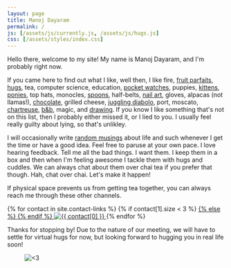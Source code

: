 ```yaml
---
layout: page
title: Manoj Dayaram
permalink: /
js: [/assets/js/currently.js, /assets/js/hugs.js]
css: [/assets/styles/index.css]
---
```


Hello there, welcome to my site!  My name is Manoj Dayaram, and I'm probably
<span id="currently-doing"></span>
right now.

If you came here to find out what I like, well then, I like fire,
[fruit parfaits](http://instagram.com/p/Tdz9s5G4OU/),
[hugs](/everybodyhurts), tea, computer science,
education, [pocket watches](http://www.iwcpocketwatch.com/),
puppies, [kittens](http://www.lolcats.com),
[ponies](http://mlp.wikia.com),
top hats, monocles,
[spoons](https://medium.com/@noj/the-ultimate-eating-utensil-33831153972f),
half-belts, [nail art](https://www.youtube.com/watch?v=DaYfonm51Lo),
gloves, alpacas (not llamas!), [chocolate](http://www.dandelionchocolate.com/),
grilled cheese, [juggling diabolo](/assets/images/manoj_diabolo.gif),
port, moscato,
[chartreuse](http://www.chartreuse.fr/green-chartreuse;fiche;3;uk.html),
[b&amp;b](http://www.bandbliqueur.com/), magic, and
[drawing](/blog/#sketches).  If you know I like
something that's not on this list, then I probably either missed
it, or I lied to you.  I usually feel really guilty about lying, so that's
unlikley.

I will occasionally write [random musings](/blog) about life
and such whenever I get the time or have a good idea.  Feel free to paruse
at your own pace.  I love hearing feedback.  Tell me all the bad things.  I want
them.  I keep them in a box and then when I'm feeling awesome I tackle them with
hugs and cuddles.  We can always chat about them over chai tea if you prefer
that though.  Hah, chat over chai.  Let's make it happen!

If physical space prevents us from getting tea together, you can always reach me
through these other channels.

<p id="contacts">
{% for contact in site.contact-links %}
	{% if contact[1].size < 3 %}
	<a class="contact" title="{{ contact[0] }}" href="{{ contact[1][0] }}">
	{% else %}
	<a title="{{ contact[0] }}" href="{{ contact[1][0] }}" onclick="{{ contact[1][2] }}">
	{% endif %}
		<img alt="{{ contact[0] }}" src="{{ contact[1][1] }}">
	</a>
{% endfor %}
</p>

Thanks for stopping by!  Due to the nature of our meeting, we will have to
settle for virtual hugs for now, but looking forward to hugging you in real life
soon!

<figure id="hugs">
<img title="&lt;3" alt="&lt;3" src="">
</figure>

